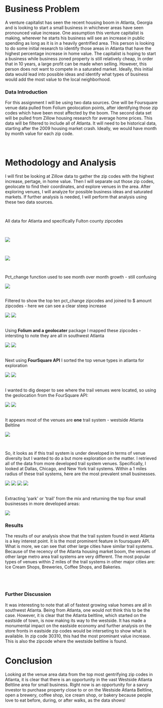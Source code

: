 

# Business Problem 


  A venture capitalist has seen the recent housing boom in Atlanta, Georgia and is looking to start a small business in whichever areas have seen pronounced value increase. One assumption this venture capitalist is making, wherever he starts his business will see an increase in public spending as long as it is in a heavily gentrified area. This person is looking to do some initial research to identify those areas in Atlanta that have the highest percentage increase in home value. 
The capitalist is hoping to start a business while business zoned property is still relatively cheap, In order that in 10 years, a large profit can be made when selling. However, this person does not want to compete in a saturated market. Ideally, this initial data would lead into possible ideas and identify what types of business would add the most value to the local neighborhood. 

### Data Introduction

For this assignment I will be using two data sources. One will be Foursquare venue data pulled from Folium geolocation points, after identifying those zip codes which have been most affected by the boom. The second data set will be pulled from Zillow housing research for average home prices. This data will be filtered to include all of Atlanta. It will need to be historical data, starting after the 2009 housing market crash. Ideally, we would have month by month value for each zip code. 

<br />


# Methodology and Analysis 

I will first be looking at Zillow data to gather the zip codes with the highest increase, pertage, in home value. Then I will separate out those zip codes, geolocate to find their coordinates, and explore venues in the area. After exploring venues, I will analyze for possible business ideas and saturated markets. If further analysis is needed, I will perform that analysis using these two data sources.

<br />

All data for Atlanta and specifically Fulton county zipcodes

<br />

![](Capstone/Images/Picture10.PNG)

<br />

![](Capstone/Images/Picture1.png)

</br>

Pct_change function used to see month over month growth - still confusing

![](Capstone/Images/Picture2.png)

<br />
Filtered to show the top ten pct_change zipcodes and joined to $ amount zipcodes - here we can see a clear steep increase
<br />

![](Capstone/Images/Picture11.PNG)
![](Capstone/Images/Picture3.png)

<br />
Using <b>Folium and a geolocater</b> package I mapped these zipcodes - intersting to note they are all in southwest Atlanta

<br />

![](Capstone/Images/Picture12.PNG)
![](Capstone/Images/Picture4.png)

<br />
Next using <b>FourSquare API</b> I sorted the top venue types in atlanta for exploration
<br />

![](Capstone/Images/Picture13.PNG)
![](Capstone/Images/Picture5.png)

<br />
I wanted to dig deeper to see where the trail venues were located, so using the geolocation from the FourSquare API:
<br />

![](Capstone/Images/Picture14.PNG)
![](Capstone/Images/Picture6.png)

<br />
It appears most of the venues are <b>one</b> trail system - westside Atlanta Beltline
<br />

![](Capstone/Images/Picture7.png)

<br />

So, it looks as if this trail system is  under developed in terms of venue diversity but I wanted to do a but more exploration on the matter. I retrieved all of the data from more developed trail system venues. Specifically, I looked at Dallas, Chicago, and New York trail systems. Within a 1 miles radius of these trail systems, here are the most prevalent small businesses. 
</br>

![](Capstone/Images/Picture15.PNG)
![](Capstone/Images/Picture16.PNG)
![](Capstone/Images/Picture17.PNG)
![](Capstone/Images/Picture8.png)

<br />
Extracting 'park' or 'trail' from the mix and returning the top four small businesses in more developed areas:

![](Capstone/Images/Picture9.png)


### Results

The results of our analysis show that the trail system found in west Atlanta is a key interest point. It is the most prominent feature in foursquare API. What is more, we can see that other large cities have similar trail systems. Because of the recency of the Atlanta housing market boom, the venues of other large metro area trail systems are very different. The most popular types of venues within 2 miles of the trail systems in other major cities are: Ice Cream Shops, Breweries, Coffee Shops, and Bakeries. 

<br />
<br />

### Further Discussion 

It was interesting to note that all of fastest growing value homes are all in southwest Atlanta. Being from Atlanta, one would not think this to be the case. However, it is clear that the Atlanta beltline, which started on the eastside of town, is now making its way to the westside. It has made a monumental impact on the eastside economy and further analysis on the store fronts in eastside zip codes would be interseting to show what is available. In zip code 30310, this had the most prominant value increase. This is also the zipcode where the westside beltline is found.

# Conclusion 

Looking at the venue area data from the top most gentrifying zip codes in Atlanta, it is clear that there is an opportunity in the vast Westside Atlanta Beltline area for small business. Right now is an opportunity for a savvy investor to purchase property close to or on the Westside Atlanta Beltline, open a brewery, coffee shop, ice cream shop, or bakery because people love to eat before, during, or after walks, as the data shows!

